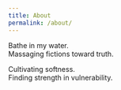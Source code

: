 ```yaml
---
title: About
permalink: /about/
---
```


Bathe in my water.  
Massaging fictions toward truth.  

Cultivating softness.  
Finding strength in vulnerability.
